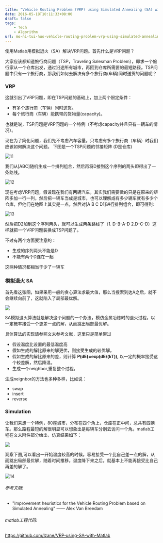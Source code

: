 ```yaml
---
title: "Vehicle Routing Problem (VRP) using Simulated Annealing (SA) with Matlab | 模拟退火"
date: 2016-05-18T10:11:33+08:00
draft: false
tags:
    - Tech
    - Algorithm
url: mo-ni-tui-huo-vehicle-routing-problem-vrp-using-simulated-annealing-sa-with-matlab
---
```


使用Matlab用模拟退火（SA）解决VRP问题。首先什么是VRP问题？

大家应该都知道旅行商问题（TSP，Traveling Salesman Problem），即求一个旅行家从一个仓库出发，通过沿途所有城市，再回到仓库所需要的最短路径。TSP问题中只有一个旅行商，那我们如何去解决有多个旅行商(车辆)同时送货的问题呢？

### VRP
这就引出了VRP问题，即在TSP问题的基础上，加上两个限定条件：

- 有多个旅行商（车辆）同时送货。
- 每个旅行商（车辆）能携带的货物量(capacity)。

也就是说，TSP问题是VRP问题的一个特例（不考虑capacity并且只有一辆车的情况）。

现在为了简化问题，我们先不考虑汽车容量，只考虑有多个旅行商（车辆）时我们应该如何解决这个问题。
下图是一个TSP问题的邻接矩阵 (D是仓库)

![11](https://qncdnssl.lzane.com/2018-10-12-11.png#small)


我们从[ABC]随机生成一个排列组合，然后再将D接到这个序列的两头即得出了一条路线。

![12](https://qncdnssl.lzane.com/2018-10-12-12.png#small)

现在考虑VRP问题，假设现在我们有两辆汽车，其实我们需要做的只是在原来的矩阵多加一行一列，然后把一辆车当成是城市，也可以理解成有多少辆车就有多少个仓库，但他们在地图上其实是一点，然后对[A B C D1]进行排列组合，即可得到:

![13](https://qncdnssl.lzane.com/2018-10-12-13.png#small)


然后把D2加到这个序列两头，就可以生成两条路线了（1. D-B-A-D 2.D-C-D）这样就把一个VRP问题装换成TSP问题了。

不过有两个方面要注意的：

- 生成的序列两头不能是D
- 不能有两个D连在一起

这两种情况都相当于少了一辆车

### 模拟退火 SA

首先看这张图，如果采用一般的贪心算法求最大值，那么当搜索到达A之后，就不会继续向前了，这就陷入了局部最优解。

![](http://pic002.cnblogs.com/images/2010/63234/2010122016525713.png#small)

SA模拟退火算法就是解决这个问题的一个办法，模仿金属冶炼时的退火过程，以一定概率接受一个更差一点的解，从而跳出局部最优解。

具体算法的实现请参照文末参考文献，这里只是简单带过

- 假设温度比设置的最低温度高 
- 假如生成的解比原来的解更优，则接受生成的较优解。
- 假如生成的解比原来的差，则计算 **P(dE)=exp(dE/(kT))**, 以一定的概率接受这个较差解，然后降温。
- 生成一个neighbor,重复整个过程。

生成neignbor的方法也多种多样，比如说：

- swap
- insert
- reverse

### Simulation
让我们来想一个特例，80座城市，分布在四个角上，仓库在正中间，总共有四辆车。那么路程最短的解很明显可以想象出是每辆车分别去访问一个角。matlab工程在文末附件部分给出，仿真结果如下：

![](https://qncdnssl.lzane.com/content/images/2016/04/SA_VRP.gif)


观察下图,可以看出一开始温度较高的时候，容易接受一个比自己差一点的解，从而跳出局部最优解，随着时间推移，温度降下来之后，就基本上不能再接受比自己再差的解了。

![14](https://qncdnssl.lzane.com/2018-10-12-14.png#small)


###### 参考文献:

- "Improvement heuristics for the Vehicle Routing Problem based on Simulated Annealing" —— Alex Van Breedam

###### matlab工程代码:
https://github.com/lzane/VRP-using-SA-with-Matlab